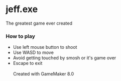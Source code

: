 # jeff.exe
The greatest game ever created
### How to play
- Use left mouse button to shoot
- Use WASD to move
- Avoid getting touched by smosh or it's game over
- Escape to exit
<br /><br />
Created with GameMaker 8.0
